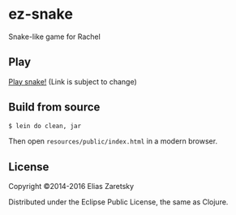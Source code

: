 ez-snake
=========

Snake-like game for Rachel

## Play

[Play snake!](http://ez121sl-ez-snake.s3-website-us-west-2.amazonaws.com) (Link is subject to change)

## Build from source

```bash
$ lein do clean, jar
```
Then open `resources/public/index.html` in a modern browser.

## License

Copyright ©2014-2016 Elias Zaretsky

Distributed under the Eclipse Public License, the same as Clojure.
